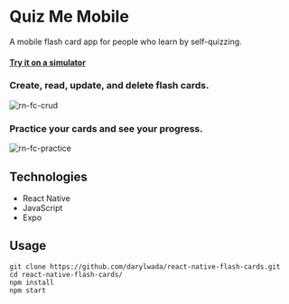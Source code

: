 # Quiz Me Mobile
A mobile flash card app for people who learn by self-quizzing.

#### [Try it on a simulator](https://snack.expo.io/@git/github.com/darylwada/react-native-flash-cards)

### Create, read, update, and delete flash cards.
![rn-fc-crud](https://user-images.githubusercontent.com/33441299/44600844-70d57780-a78f-11e8-8e07-1371bc573bed.gif)

### Practice your cards and see your progress. 
![rn-fc-practice](https://user-images.githubusercontent.com/33441299/44600848-7337d180-a78f-11e8-841e-c96d2fea2553.gif)

## Technologies
- React Native
- JavaScript
- Expo

## Usage
```
git clone https://github.com/darylwada/react-native-flash-cards.git
cd react-native-flash-cards/
npm install
npm start
```
